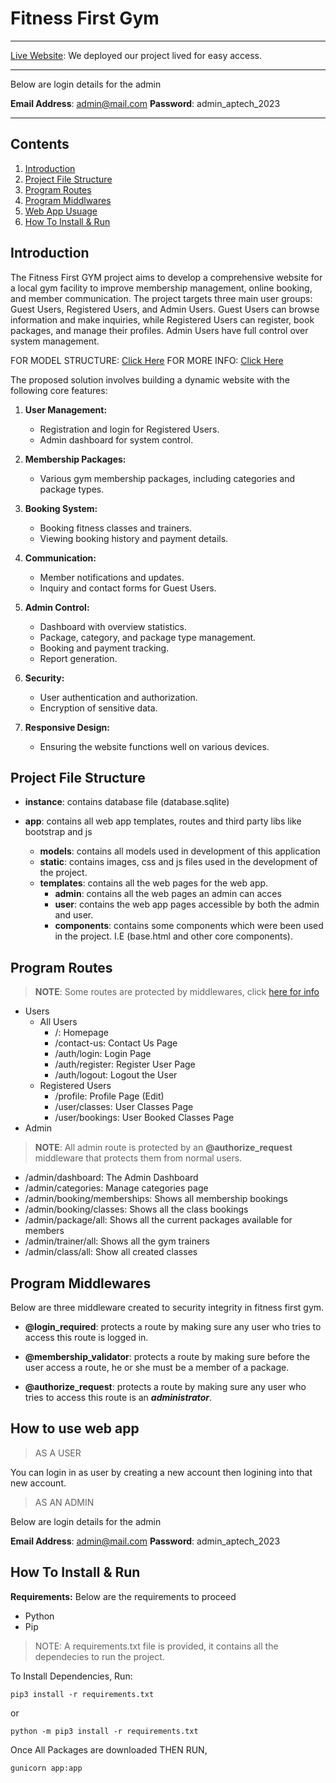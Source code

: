 # Fitness First Gym

---
[Live Website](http://fitness-first-gym.onrender.com/): We deployed our project lived for easy access.

---

Below are login details for the admin

**Email Address**: admin@mail.com
**Password**: admin_aptech_2023

---


## Contents
1. [Introduction](#introduction)
2. [Project File Structure](#project-file-structure)
3. [Program Routes](#program-routes)
4. [Program Middlwares](#program-middlewares)
5. [Web App Usuage](#how-to-use-web-app)
5. [How To Install & Run](#how-to-install--run)

## Introduction

The Fitness First GYM project aims to develop a comprehensive website for a local gym facility to improve membership management, online booking, and member communication. The project targets three main user groups: Guest Users, Registered Users, and Admin Users. Guest Users can browse information and make inquiries, while Registered Users can register, book packages, and manage their profiles. Admin Users have full control over system management.

FOR MODEL STRUCTURE: [Click Here](./BreakDown.md)
FOR MORE INFO: [Click Here](./Documentation.pdf)

The proposed solution involves building a dynamic website with the following core features:

1. **User Management:**
   - Registration and login for Registered Users.
   - Admin dashboard for system control.

2. **Membership Packages:**
   - Various gym membership packages, including categories and package types.

3. **Booking System:**
   - Booking fitness classes and trainers.
   - Viewing booking history and payment details.

4. **Communication:**
   - Member notifications and updates.
   - Inquiry and contact forms for Guest Users.

5. **Admin Control:**
   - Dashboard with overview statistics.
   - Package, category, and package type management.
   - Booking and payment tracking.
   - Report generation.

6. **Security:**
   - User authentication and authorization.
   - Encryption of sensitive data.
   
7. **Responsive Design:**
   - Ensuring the website functions well on various devices.

## Project File Structure

* **instance**: contains database file (database.sqlite)

* **app**: contains all web app templates, routes and third party libs like bootstrap and js
   * **models**: contains all models used in development of this application
   * **static**: contains images, css and js files used in the development of the project.
   * **templates**: contains all the web pages for the web app.
      * **admin**: contains all the web pages an admin can acces
      * **user**: contains the web app pages accessible by both the admin and user.
      * **components**: contains some components which were been used in the project. I.E (base.html and other core components).

## Program Routes
> **NOTE**: Some routes are protected by middlewares, click [here for info](#program-middlewares)
- Users 
    - All Users
        - /: Homepage
        - /contact-us: Contact Us Page
        - /auth/login: Login Page
        - /auth/register: Register User Page
        - /auth/logout: Logout the User
    - Registered Users
        - /profile: Profile Page (Edit)
        - /user/classes: User Classes Page
        - /user/bookings: User Booked Classes Page
- Admin
> **NOTE**: All admin route is protected by an **@authorize_request** middleware that protects them from normal users.
   - /admin/dashboard: The Admin Dashboard
   - /admin/categories: Manage categories page
   - /admin/booking/memberships: Shows all membership bookings
   - /admin/booking/classes: Shows all the class bookings
   - /admin/package/all: Shows all the current packages available for members
   - /admin/trainer/all: Shows all the gym trainers
   - /admin/class/all: Show all created classes



## Program Middlewares
Below are three middleware created to security integrity in fitness first gym.

* **@login_required**: protects a route by making sure any user who tries to access this route is logged in.

* **@membership_validator**: protects a route by making sure before the user access a route, he or she must be a member of a package.

* **@authorize_request**: protects a route by making sure any user who tries to access this route is an ***administrator***.

## How to use web app

> AS A USER

You can login in as user by creating a new account then logining into that new account.

> AS AN ADMIN

Below are login details for the admin

**Email Address**: admin@mail.com
**Password**: admin_aptech_2023


## How To Install & Run

**Requirements:**
Below are the requirements to proceed
* Python 
* Pip

> NOTE: A requirements.txt file is provided, it contains all the dependecies to run the project.

To Install Dependencies, Run:
```
pip3 install -r requirements.txt
```
or
```
python -m pip3 install -r requirements.txt
```
Once All Packages are downloaded
THEN RUN,
```
gunicorn app:app
```